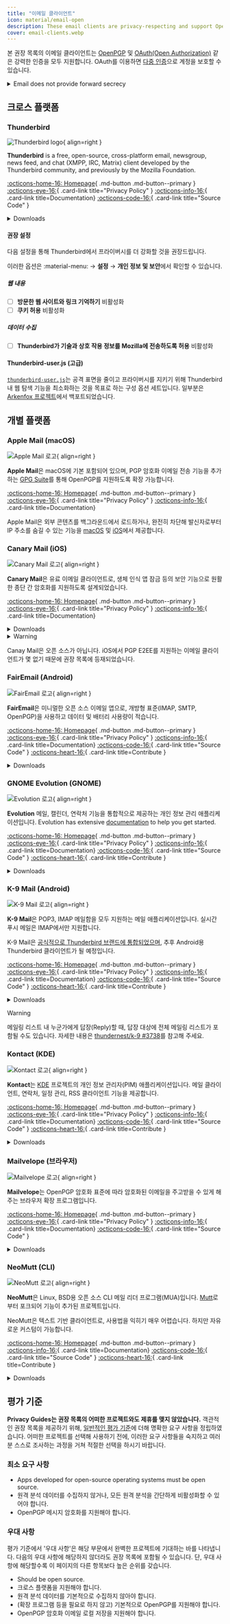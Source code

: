 ```yaml
---
title: "이메일 클라이언트"
icon: material/email-open
description: These email clients are privacy-respecting and support OpenPGP email encryption.
cover: email-clients.webp
---
```


본 권장 목록의 이메일 클라이언트는 [OpenPGP](encryption.md#openpgp) 및 [OAuth(Open Authorization)](https://en.wikipedia.org/wiki/OAuth) 같은 강력한 인증을 모두 지원합니다. OAuth를 이용하면 [다중 인증](basics/multi-factor-authentication.md)으로 계정을 보호할 수 있습니다.

<details class="warning" markdown>
<summary>Email does not provide forward secrecy</summary>

When using end-to-end encryption (E2EE) technology like OpenPGP, email will still have [some metadata](email.md#email-metadata-overview) that is not encrypted in the header of the email.

OpenPGP also does not support [forward secrecy](https://en.wikipedia.org/wiki/Forward_secrecy), which means if either your or the recipient's private key is ever stolen, all previous messages encrypted with it will be exposed: [How do I protect my private keys?](basics/email-security.md) Consider using a medium that provides forward secrecy:

[Real-time Communication](real-time-communication.md ""){.md-button}

</details>

## 크로스 플랫폼

### Thunderbird

<div class="admonition recommendation" markdown>

![Thunderbird logo](assets/img/email-clients/thunderbird.svg){ align=right }

**Thunderbird** is a free, open-source, cross-platform email, newsgroup, news feed, and chat (XMPP, IRC, Matrix) client developed by the Thunderbird community, and previously by the Mozilla Foundation.

[:octicons-home-16: Homepage](https://thunderbird.net){ .md-button .md-button--primary }
[:octicons-eye-16:](https://mozilla.org/privacy/thunderbird){ .card-link title="Privacy Policy" }
[:octicons-info-16:](https://support.mozilla.org/products/thunderbird){ .card-link title=Documentation}
[:octicons-code-16:](https://hg.mozilla.org/comm-central){ .card-link title="Source Code" }

<details class="downloads" markdown>
<summary>Downloads</summary>

- [:simple-windows11: Windows](https://thunderbird.net)
- [:simple-apple: macOS](https://thunderbird.net)
- [:simple-linux: Linux](https://thunderbird.net)
- [:simple-flathub: Flathub](https://flathub.org/apps/details/org.mozilla.Thunderbird)

</details>

</div>

#### 권장 설정

다음 설정을 통해 Thunderbird에서 프라이버시를 더 강화할 것을 권장드립니다.

이러한 옵션은 :material-menu: → **설정** → **개인 정보 및 보안**에서 확인할 수 있습니다.

##### 웹 내용

- [ ] **방문한 웹 사이트와 링크 기억하기** 비활성화
- [ ] **쿠키 허용** 비활성화

##### 데이터 수집

- [ ] **Thunderbird가 기술과 상호 작용 정보를 Mozilla에 전송하도록 허용** 비활성화

#### Thunderbird-user.js (고급)

[`thunderbird-user.js`](https://github.com/HorlogeSkynet/thunderbird-user.js)는 공격 표면을 줄이고 프라이버시를 지키기 위해 Thunderbird 내 웹 탐색 기능을 최소화하는 것을 목표로 하는 구성 옵션 세트입니다. 일부분은 [Arkenfox 프로젝트](https://github.com/arkenfox/user.js)에서 백포트되었습니다.

## 개별 플랫폼

### Apple Mail (macOS)

<div class="admonition recommendation" markdown>

![Apple Mail 로고](assets/img/email-clients/applemail.png){ align=right }

**Apple Mail**은 macOS에 기본 포함되어 있으며, PGP 암호화 이메일 전송 기능을 추가하는 [GPG Suite](encryption.md#gpg-suite)를 통해 OpenPGP를 지원하도록 확장 가능합니다.

[:octicons-home-16: Homepage](https://support.apple.com/guide/mail/welcome/mac){ .md-button .md-button--primary }
[:octicons-eye-16:](https://apple.com/legal/privacy/en-ww){ .card-link title="Privacy Policy" }
[:octicons-info-16:](https://support.apple.com/mail){ .card-link title=Documentation}

</details>

</div>

Apple Mail은 외부 콘텐츠를 백그라운드에서 로드하거나, 완전히 차단해 발신자로부터 IP 주소를 숨길 수 있는 기능을 [macOS](https://support.apple.com/guide/mail/mlhl03be2866/mac) 및 [iOS](https://support.apple.com/guide/iphone/iphf084865c7/ios)에서 제공합니다.

### Canary Mail (iOS)

<div class="admonition recommendation" markdown>

![Canary Mail 로고](assets/img/email-clients/canarymail.svg){ align=right }

**Canary Mail**은 유료 이메일 클라이언트로, 생체 인식 앱 잠금 등의 보안 기능으로 원활한 종단 간 암호화를 지원하도록 설계되었습니다.

[:octicons-home-16: Homepage](https://canarymail.io){ .md-button .md-button--primary }
[:octicons-eye-16:](https://canarymail.io/privacy.html){ .card-link title="Privacy Policy" }
[:octicons-info-16:](https://canarymail.zendesk.com){ .card-link title=Documentation}

<details class="downloads" markdown>
<summary>Downloads</summary>

- [:simple-googleplay: Google Play](https://play.google.com/store/apps/details?id=io.canarymail.android)
- [:simple-appstore: App Store](https://apps.apple.com/app/id1236045954)
- [:simple-windows11: Windows](https://canarymail.io/downloads.html)

</details>

</div>

<details class="warning" markdown>
<summary>Warning</summary>

Canary Mail은 Windows 및 Android용 클라이언트를 최근 출시했지만, 저희는 해당 클라이언트가 iOS/Mac용 클라이언트만큼 안정적이진 않다고 판단하고 있습니다.

</details>

Canay Mail은 오픈 소스가 아닙니다. iOS에서 PGP E2EE를 지원하는 이메일 클라이언트가 몇 없기 때문에 권장 목록에 등재되었습니다.

### FairEmail (Android)

<div class="admonition recommendation" markdown>

![FairEmail 로고](assets/img/email-clients/fairemail.svg){ align=right }

**FairEmail**은 미니멀한 오픈 소스 이메일 앱으로, 개방형 표준(IMAP, SMTP, OpenPGP)을 사용하고 데이터 및 배터리 사용량이 적습니다.

[:octicons-home-16: Homepage](https://email.faircode.eu){ .md-button .md-button--primary }
[:octicons-eye-16:](https://github.com/M66B/FairEmail/blob/master/PRIVACY.md){ .card-link title="Privacy Policy" }
[:octicons-info-16:](https://github.com/M66B/FairEmail/blob/master/FAQ.md){ .card-link title=Documentation}
[:octicons-code-16:](https://github.com/M66B/FairEmail){ .card-link title="Source Code" }
[:octicons-heart-16:](https://email.faircode.eu/donate){ .card-link title=Contribute }

<details class="downloads" markdown>
<summary>Downloads</summary>

- [:simple-googleplay: Google Play](https://play.google.com/store/apps/details?id=eu.faircode.email)
- [:simple-github: GitHub](https://github.com/M66B/FairEmail/releases)

</details>

</div>

### GNOME Evolution (GNOME)

<div class="admonition recommendation" markdown>

![Evolution 로고](assets/img/email-clients/evolution.svg){ align=right }

**Evolution** 메일, 캘린더, 연락처 기능을 통합적으로 제공하는 개인 정보 관리 애플리케이션입니다. Evolution has extensive [documentation](https://help.gnome.org/users/evolution/stable) to help you get started.

[:octicons-home-16: Homepage](https://wiki.gnome.org/Apps/Evolution){ .md-button .md-button--primary }
[:octicons-eye-16:](https://wiki.gnome.org/Apps/Evolution/PrivacyPolicy){ .card-link title="Privacy Policy" }
[:octicons-info-16:](https://help.gnome.org/users/evolution/stable){ .card-link title=Documentation}
[:octicons-code-16:](https://gitlab.gnome.org/GNOME/evolution){ .card-link title="Source Code" }
[:octicons-heart-16:](https://gnome.org/donate){ .card-link title=Contribute }

<details class="downloads" markdown>
<summary>Downloads</summary>

- [:simple-flathub: Flathub](https://flathub.org/apps/details/org.gnome.Evolution)

</details>

</div>

### K-9 Mail (Android)

<div class="admonition recommendation" markdown>

![K-9 Mail 로고](assets/img/email-clients/k9mail.svg){ align=right }

**K-9 Mail**은 POP3, IMAP 메일함을 모두 지원하는 메일 애플리케이션입니다. 실시간 푸시 메일은 IMAP에서만 지원합니다.

K-9 Mail은 [공식적으로 Thunderbird 브랜드에 통합되었으며](https://k9mail.app/2022/06/13/K-9-Mail-and-Thunderbird.html), 추후 Android용 Thunderbird 클라이언트가 될 예정입니다.

[:octicons-home-16: Homepage](https://k9mail.app){ .md-button .md-button--primary }
[:octicons-eye-16:](https://k9mail.app/privacy){ .card-link title="Privacy Policy" }
[:octicons-info-16:](https://docs.k9mail.app){ .card-link title=Documentation}
[:octicons-code-16:](https://github.com/thundernest/k-9){ .card-link title="Source Code" }
[:octicons-heart-16:](https://k9mail.app/contribute){ .card-link title=Contribute }

<details class="downloads" markdown>
<summary>Downloads</summary>

- [:simple-googleplay: Google Play](https://play.google.com/store/apps/details?id=com.fsck.k9)
- [:simple-github: GitHub](https://github.com/thundernest/k-9/releases)

</details>

</div>

<div class="admonition warning" markdown>
<p class="admonition-title">Warning</p>

메일링 리스트 내 누군가에게 답장(Reply)할 때, 답장 대상에 전체 메일링 리스트가 포함될 수도 있습니다. 자세한 내용은 [thundernest/k-9 #3738](https://github.com/thundernest/k-9/issues/3738)를 참고해 주세요.

</div>

### Kontact (KDE)

<div class="admonition recommendation" markdown>

![Kontact 로고](assets/img/email-clients/kontact.svg){ align=right }

**Kontact**는 [KDE](https://kde.org) 프로젝트의 개인 정보 관리자(PIM) 애플리케이션입니다. 메일 클라이언트, 연락처, 일정 관리, RSS 클라이언트 기능을 제공합니다.

[:octicons-home-16: Homepage](https://kontact.kde.org){ .md-button .md-button--primary }
[:octicons-eye-16:](https://kde.org/privacypolicy-apps){ .card-link title="Privacy Policy" }
[:octicons-info-16:](https://kontact.kde.org/users){ .card-link title=Documentation}
[:octicons-code-16:](https://invent.kde.org/pim/kmail){ .card-link title="Source Code" }
[:octicons-heart-16:](https://kde.org/community/donations){ .card-link title=Contribute }

<details class="downloads" markdown>
<summary>Downloads</summary>

- [:simple-linux: Linux](https://kontact.kde.org/download)
- [:simple-flathub: Flathub](https://flathub.org/apps/details/org.kde.kontact)

</details>

</div>

### Mailvelope (브라우저)

<div class="admonition recommendation" markdown>

![Mailvelope 로고](assets/img/email-clients/mailvelope.svg){ align=right }

**Mailvelope**는 OpenPGP 암호화 표준에 따라 암호화된 이메일을 주고받을 수 있게 해주는 브라우저 확장 프로그램입니다.

[:octicons-home-16: Homepage](https://mailvelope.com){ .md-button .md-button--primary }
[:octicons-eye-16:](https://mailvelope.com/privacy-policy){ .card-link title="Privacy Policy" }
[:octicons-info-16:](https://mailvelope.com/faq){ .card-link title=Documentation}
[:octicons-code-16:](https://github.com/mailvelope/mailvelope){ .card-link title="Source Code" }

<details class="downloads" markdown>
<summary>Downloads</summary>

- [:simple-firefoxbrowser: Firefox](https://addons.mozilla.org/firefox/addon/mailvelope)
- [:simple-googlechrome: Chrome](https://chrome.google.com/webstore/detail/mailvelope/kajibbejlbohfaggdiogboambcijhkke)
- [:simple-microsoftedge: Edge](https://microsoftedge.microsoft.com/addons/detail/mailvelope/dgcbddhdhjppfdfjpciagmmibadmoapc)

</details>

</div>

### NeoMutt (CLI)

<div class="admonition recommendation" markdown>

![NeoMutt 로고](assets/img/email-clients/mutt.svg){ align=right }

**NeoMutt**은 Linux, BSD용 오픈 소스 CLI 메일 리더 프로그램(MUA)입니다. [Mutt](https://en.wikipedia.org/wiki/Mutt_(email_client))로부터 포크되어 기능이 추가된 프로젝트입니다.

NeoMutt은 텍스트 기반 클라이언트로, 사용법을 익히기 매우 어렵습니다. 하지만 자유로운 커스텀이 가능합니다.

[:octicons-home-16: Homepage](https://neomutt.org){ .md-button .md-button--primary }
[:octicons-info-16:](https://neomutt.org/guide){ .card-link title=Documentation}
[:octicons-code-16:](https://github.com/neomutt/neomutt){ .card-link title="Source Code" }
[:octicons-heart-16:](https://paypal.com/paypalme/russon){ .card-link title=Contribute }

<details class="downloads" markdown>
<summary>Downloads</summary>

- [:simple-apple: macOS](https://neomutt.org/distro)
- [:simple-linux: Linux](https://neomutt.org/distro)

</details>

</div>

## 평가 기준

**Privacy Guides는 권장 목록의 어떠한 프로젝트와도 제휴를 맺지 않았습니다.** 객관적인 권장 목록을 제공하기 위해, [일반적인 평가 기준](about/criteria.md)에 더해 명확한 요구 사항을 정립하였습니다. 어떠한 프로젝트를 선택해 사용하기 전에, 이러한 요구 사항들을 숙지하고 여러분 스스로 조사하는 과정을 거쳐 적절한 선택을 하시기 바랍니다.

### 최소 요구 사항

- Apps developed for open-source operating systems must be open source.
- 원격 분석 데이터를 수집하지 않거나, 모든 원격 분석을 간단하게 비활성화할 수 있어야 합니다.
- OpenPGP 메시지 암호화를 지원해야 합니다.

### 우대 사항

평가 기준에서 '우대 사항'은 해당 부문에서 완벽한 프로젝트에 기대하는 바를 나타냅니다. 다음의 우대 사항에 해당하지 않더라도 권장 목록에 포함될 수 있습니다. 단, 우대 사항에 해당할수록 이 페이지의 다른 항목보다 높은 순위를 갖습니다.

- Should be open source.
- 크로스 플랫폼을 지원해야 합니다.
- 원격 분석 데이터를 기본적으로 수집하지 않아야 합니다.
- (확장 프로그램 등을 필요로 하지 않고) 기본적으로 OpenPGP를 지원해야 합니다.
- OpenPGP 암호화 이메일 로컬 저장을 지원해야 합니다.
